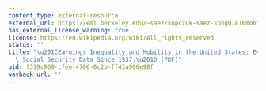 ```yaml
---
content_type: external-resource
external_url: https://eml.berkeley.edu/~saez/kopczuk-saez-songQJE10mobility.pdf
has_external_license_warning: true
license: https://en.wikipedia.org/wiki/All_rights_reserved
status: ''
title: "\u201CEarnings Inequality and Mobility in the United States: Evidence from\
  \ Social Security Data Since 1937.\u201D (PDF)"
uid: f319c969-cfee-4786-8c2b-ff43a906e98f
wayback_url: ''
---
```


